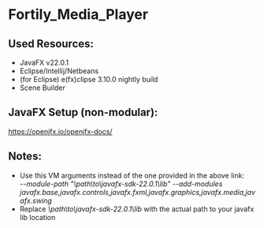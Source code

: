 # Fortily_Media_Player

## Used Resources:
- JavaFX v22.0.1
- Eclipse/Intellij/Netbeans
- (for Eclipse) e(fx)clipse 3.10.0 nightly build
- Scene Builder
## JavaFX Setup (non-modular):
https://openjfx.io/openjfx-docs/
## Notes:
- Use this VM arguments instead of the one provided in the above link:\
*--module-path "\path\to\javafx-sdk-22.0.1\lib" --add-modules javafx.base,javafx.controls,javafx.fxml,javafx.graphics,javafx.media,javafx.swing*
- Replace *\path\to\javafx-sdk-22.0.1\lib* with the actual path to your javafx lib location
  
